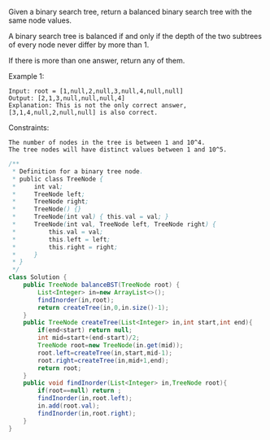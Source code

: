 Given a binary search tree, return a balanced binary search tree with the same node values.

A binary search tree is balanced if and only if the depth of the two subtrees of every node never differ by more than 1.

If there is more than one answer, return any of them.

Example 1:
```
Input: root = [1,null,2,null,3,null,4,null,null]
Output: [2,1,3,null,null,null,4]
Explanation: This is not the only correct answer, [3,1,4,null,2,null,null] is also correct.
``` 
Constraints:
```
The number of nodes in the tree is between 1 and 10^4.
The tree nodes will have distinct values between 1 and 10^5.
```
```java
/**
 * Definition for a binary tree node.
 * public class TreeNode {
 *     int val;
 *     TreeNode left;
 *     TreeNode right;
 *     TreeNode() {}
 *     TreeNode(int val) { this.val = val; }
 *     TreeNode(int val, TreeNode left, TreeNode right) {
 *         this.val = val;
 *         this.left = left;
 *         this.right = right;
 *     }
 * }
 */
class Solution {
    public TreeNode balanceBST(TreeNode root) {
        List<Integer> in=new ArrayList<>();
        findInorder(in,root);
        return createTree(in,0,in.size()-1);
    }
    public TreeNode createTree(List<Integer> in,int start,int end){
        if(end<start) return null;
        int mid=start+(end-start)/2;
        TreeNode root=new TreeNode(in.get(mid));
        root.left=createTree(in,start,mid-1);
        root.right=createTree(in,mid+1,end);
        return root;
    }
    public void findInorder(List<Integer> in,TreeNode root){
        if(root==null) return ;
        findInorder(in,root.left);
        in.add(root.val);
        findInorder(in,root.right);
    }
}
```
